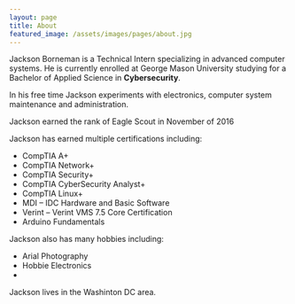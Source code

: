 ```yaml
---
layout: page
title: About
featured_image: /assets/images/pages/about.jpg
---
```


Jackson Borneman is a Technical Intern specializing in advanced computer systems. He is currently enrolled at George Mason University studying for a Bachelor of Applied Science in **Cybersecurity**.  
  
In his free time Jackson experiments with electronics, computer system maintenance and administration.

Jackson earned the rank of Eagle Scout in November of 2016 

Jackson has earned multiple certifications including: 
- CompTIA A+
- CompTIA Network+
- CompTIA Security+
- CompTIA CyberSecurity Analyst+
- CompTIA Linux+
- MDI – IDC Hardware and Basic Software
- Verint – Verint VMS 7.5 Core Certification
- Arduino Fundamentals

Jackson also has many hobbies including:
- Arial Photography
- Hobbie Electronics
- 


Jackson lives in the Washinton DC area.

<!-- 
Charles Lavoie is a senior developer from Vilnius, Lithuania. After graduating from The College with a degree in **Computer Science**, he worked for three small web shops where he honed his development skills and love for JavaScript.

His work has been recognized by Communication Arts, IBM, How, ID, IdN, AIGA, Effie, Archive, Graphis, AdFed and Rockport. **Net** magazine named him a person to watch in 2018.

>The world always seems brighter when you’ve just made something that wasn’t there before. <cite>Neil Gaiman</cite>

As a hobby, Daniel authors the most influential JavaScript blog in Lithuania with over 100,000 page views a month. He lives in Vilnius with his beautiful wife, two boys and one girl.

*Thank You for reading!*
-->